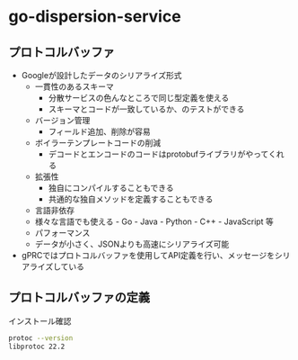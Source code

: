 # go-dispersion-service
## プロトコルバッファ
- Googleが設計したデータのシリアライズ形式
  - 一貫性のあるスキーマ
    - 分散サービスの色んなところで同じ型定義を使える
    - スキーマとコードが一致しているか、のテストができる
  - バージョン管理
    - フィールド追加、削除が容易
  - ボイラーテンプレートコードの削減
    - デコードとエンコードのコードはprotobufライブラリがやってくれる
  - 拡張性
    - 独自にコンパイルすることもできる
    - 共通的な独自メソッドを定義することもできる
  -  言語非依存
    -  様々な言語でも使える
      - Go
      - Java
      - Python
      - C++
      - JavaScript 等
  -  パフォーマンス
    - データが小さく、JSONよりも高速にシリアライズ可能
- gPRCではプロトコルバッファを使用してAPI定義を行い、メッセージをシリアライズしている

## プロトコルバッファの定義
インストール確認
```bash
protoc --version
libprotoc 22.2
```